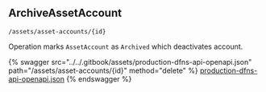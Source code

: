 
## ArchiveAssetAccount
`/assets/asset-accounts/{id}`

Operation marks `AssetAccount` as `Archived` which deactivates account.

{% swagger src="../../.gitbook/assets/production-dfns-api-openapi.json" path="/assets/asset-accounts/{id}" method="delete" %}
[production-dfns-api-openapi.json](../../.gitbook/assets/production-dfns-api-openapi.json)
{% endswagger %}

